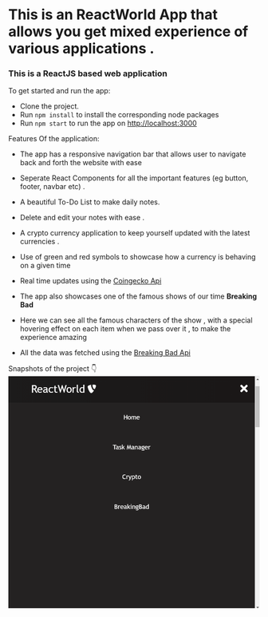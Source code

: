 # This is an ReactWorld App that allows you get mixed experience of various applications .

### This is a ReactJS based web application

To get started and run the app:

- Clone the project.
- Run `npm install` to install the corresponding node packages
- Run `npm start` to run the app on [http://localhost:3000](http://localhost:3000)

Features Of the application:

- The app has a responsive navigation bar that allows user to navigate back and forth the website with ease
- Seperate React Components for all the important features (eg button, footer, navbar etc) .
- A beautiful To-Do List to make daily notes.
- Delete and edit your notes with ease .
- A crypto currency application to keep yourself updated with the latest currencies .
- Use of green and red symbols to showcase how a currency is behaving on a given time
- Real time updates using the [Coingecko Api](https://www.coingecko.com/en/api)

- The app also showcases one of the famous shows of our time **Breaking Bad**
- Here we can see all the famous characters of the show , with a special hovering effect on each item when we pass over it , to make the experience amazing
- All the data was fetched using the [Breaking Bad Api](https://breakingbadapi.com/)

Snapshots of the project 👇
<img src="Screenshots/Responsive_navbar.png" alt="Responsive Navbar">
